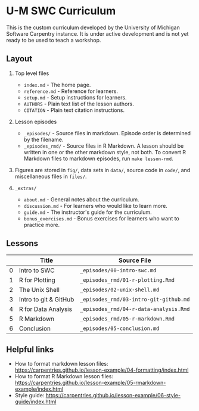 # U-M SWC Curriculum

This is the custom curriculum developed by the University of Michigan Software Carpentry instance.
It is under active development and is not yet ready to be used to teach a workshop.

## Layout

1. Top level files

    - `index.md` - The home page.
    - `reference.md` - Reference for learners.
    - `setup.md` - Setup instructions for learners.
    - `AUTHORS` - Plain text list of the lesson authors.
    - `CITATION` - Plain text citation instructions.

1. Lesson episodes

    - `_episodes/` - Source files in markdown. Episode order is determined by the filename.
    - `_episodes_rmd/` - Source files in R Markdown. A lesson should be written in one or the other markdown style, not both. To convert R Markdown files to markdown episodes, run `make lesson-rmd`.

1. Figures are stored in `fig/`, data sets in `data/`, source code in `code/`, and miscellaneous files in `files/`.

1. `_extras/`

    - `about.md` - General notes about the curriculum.
    - `discussion.md` - For learners who would like to learn more.
    - `guide.md` - The instructor's guide for the curriculum.
    - `bonus_exercises.md` - Bonus exercises for learners who want to practice more.

## Lessons

|   | Title | Source File |
|---|-------|------|
| 0 | Intro to SWC | `_episodes/00-intro-swc.md` |
| 1 | R for Plotting | `_episodes_rmd/01-r-plotting.Rmd` |
| 2 | The Unix Shell | `_episodes/02-unix-shell.md` |
| 3 | Intro to git & GitHub | `_episodes_rmd/03-intro-git-github.md` |
| 4 | R for Data Analysis | `_episodes_rmd/04-r-data-analysis.Rmd` |
| 5 | R Markdown | `_episodes_rmd/05-r-markdown.Rmd` |
| 6 | Conclusion | `_episodes/05-conclusion.md` |

## Helpful links

- How to format markdown lesson files: https://carpentries.github.io/lesson-example/04-formatting/index.html
- How to format R Markdown lesson files: https://carpentries.github.io/lesson-example/05-rmarkdown-example/index.html
- Style guide: https://carpentries.github.io/lesson-example/06-style-guide/index.html

